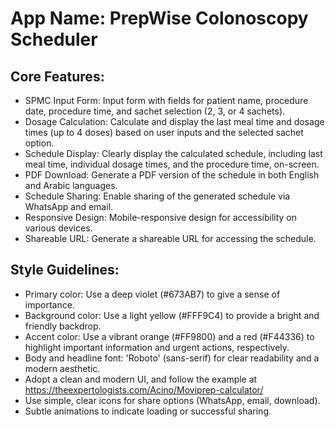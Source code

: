 # **App Name**: PrepWise Colonoscopy Scheduler

## Core Features:

- SPMC Input Form: Input form with fields for patient name, procedure date, procedure time, and sachet selection (2, 3, or 4 sachets).
- Dosage Calculation: Calculate and display the last meal time and dosage times (up to 4 doses) based on user inputs and the selected sachet option.
- Schedule Display: Clearly display the calculated schedule, including last meal time, individual dosage times, and the procedure time, on-screen.
- PDF Download: Generate a PDF version of the schedule in both English and Arabic languages.
- Schedule Sharing: Enable sharing of the generated schedule via WhatsApp and email.
- Responsive Design: Mobile-responsive design for accessibility on various devices.
- Shareable URL: Generate a shareable URL for accessing the schedule.

## Style Guidelines:

- Primary color: Use a deep violet (#673AB7) to give a sense of importance.
- Background color: Use a light yellow (#FFF9C4) to provide a bright and friendly backdrop.
- Accent color: Use a vibrant orange (#FF9800) and a red (#F44336) to highlight important information and urgent actions, respectively.
- Body and headline font: 'Roboto' (sans-serif) for clear readability and a modern aesthetic.
- Adopt a clean and modern UI, and follow the example at https://theexpertologists.com/Acino/Moviprep-calculator/
- Use simple, clear icons for share options (WhatsApp, email, download).
- Subtle animations to indicate loading or successful sharing.